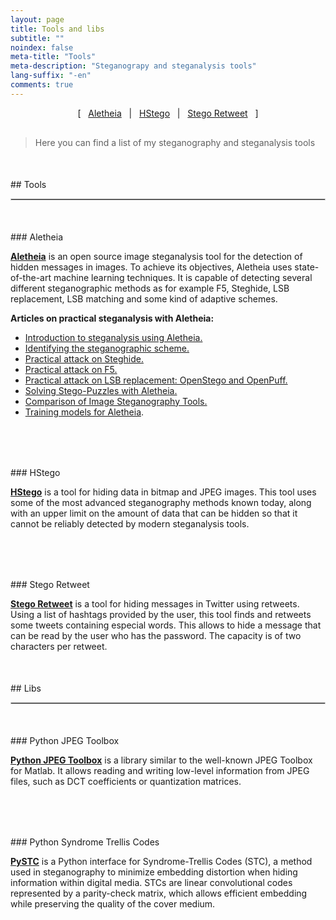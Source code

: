 ```yaml
---
layout: page
title: Tools and libs
subtitle: "" 
noindex: false
meta-title: "Tools"
meta-description: "Steganograpy and steganalysis tools"
lang-suffix: "-en"
comments: true
---
```



<style>
    [id]::before {
        content: '';
        display: block;
        height:      70px;
        margin-top: -70px;
        visibility: hidden;
    }
</style>


<center style='margin-bottom:30px'>
[ &nbsp; <a href='#aletheia'>Aletheia</a> &nbsp;
| &nbsp; <a href='#hstego'>HStego</a> &nbsp;  
| &nbsp; <a href='#stego-retweet'>Stego Retweet</a> &nbsp; ]
</center>

> Here you can find a list of my steganography and steganalysis tools



<div style='margin-bottom:50px'></div>
## Tools
<hr style='border:1px solid #ccc'>

<div style='margin-bottom:50px'></div>
### Aletheia


**[Aletheia](https://github.com/daniellerch/aletheia)** is an open source image steganalysis tool for the detection of hidden messages in images. To achieve its objectives, Aletheia uses state-of-the-art machine learning techniques. It is capable of detecting several different steganographic methods as for example F5, Steghide, LSB replacement, LSB matching and some kind of adaptive schemes.

**Articles on practical steganalysis with Aletheia:**
- [Introduction to steganalysis using Aletheia.](/stego/aletheia/intro-en/)
- [Identifying the steganographic scheme.](/stego/aletheia/identify-en/)
- [Practical attack on Steghide.](/stego/aletheia/steghide-attack-en/)
- [Practical attack on F5.](/stego/aletheia/f5-attack-en/)
- [Practical attack on LSB replacement: OpenStego and OpenPuff.](/stego/aletheia/lsbr-attack-en/)
- [Solving Stego-Puzzles with Aletheia.](/stego/aletheia/stego-puzzles-en/)
- [Comparison of Image Steganography Tools.](/stego/aletheia/tool-comparison-en/)
- [Training models for Aletheia](/stego/aletheia/training-en/).


<div style='margin-top:40px'></div>



<div style='margin-bottom:80px'></div>
### HStego


**[HStego](https://github.com/daniellerch/hstego)** is a tool for hiding data in bitmap and JPEG images. This tool uses some of the most advanced steganography methods known today, along with an upper limit on the amount of data that can be hidden so that it cannot be reliably detected by modern steganalysis tools.

<div style='margin-bottom:80px'></div>
### Stego Retweet

**[Stego Retweet](https://github.com/daniellerch/stego-retweet)** is a tool for hiding messages in Twitter using retweets. Using a list of hashtags provided by the user, this tool finds and retweets some tweets containing especial words. This allows to hide a message that can be read by the user who has the password. The capacity is of two characters per retweet. 


<div style='margin-bottom:50px'></div>
## Libs
<hr style='border:1px solid #ccc'>



<div style='margin-bottom:50px'></div>
### Python JPEG Toolbox

**[Python JPEG Toolbox](https://github.com/daniellerch/python-jpeg-toolbox)**  is a library similar to the well-known JPEG Toolbox for Matlab. It allows reading and writing low-level information from JPEG files, such as DCT coefficients or quantization matrices.


<div style='margin-bottom:80px'></div>
### Python Syndrome Trellis Codes

**[PySTC](https://github.com/daniellerch/pySTC)** is a Python interface for Syndrome-Trellis Codes (STC), a method used in steganography to minimize embedding distortion when hiding information within digital media. STCs are linear convolutional codes represented by a parity-check matrix, which allows efficient embedding while preserving the quality of the cover medium.











